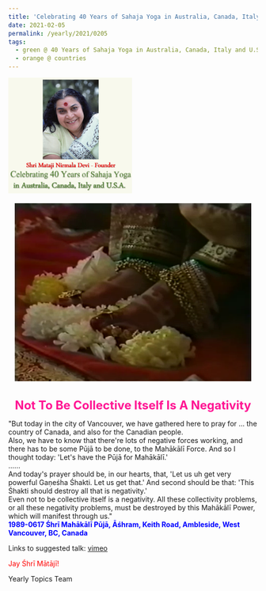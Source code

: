 ```yaml
---
title: 'Celebrating 40 Years of Sahaja Yoga in Australia, Canada, Italy and U.S.A. and its Culture, Post 5'
date: 2021-02-05
permalink: /yearly/2021/0205
tags:
  - green @ 40 Years of Sahaja Yoga in Australia, Canada, Italy and U.S.A. and its Culture
  - orange @ countries
---
```


<div style="text-align: left"><img src="/images/Celebrating40YearsSahajaYoga.png" width="250" /></div><br>

<div style="text-align: center"><img src="/images/image618.png" /></div>

<br>
<p style="color:DeepPink; text-align:center">
<font size="+2"><b>Not To Be Collective Itself Is A Negativity</b><br></font>
</p>

<p>
"But today in the city of Vancouver, we have gathered here to pray for ... the country of Canada, and also for the Canadian people.<br>
Also, we have to know that there're lots of negative forces working, and there has to be some Pūjā to be done, to the Mahākālī Force. And so I thought today: 'Let's have the Pūjā for Mahākālī.'<br>
......<br>
And today's prayer should be, in our hearts, that, 'Let us uh get very powerful Gaṇeśha Śhakti. Let us get that.' And second should be that: 'This Śhakti should destroy all that is negativity.'<br>
Even not to be collective itself is a negativity. All these collectivity problems, or all these negativity problems, must be destroyed by this Mahākālī Power, which will manifest through us."<br>
<font color="blue"><b>1989-0617 Śhrī Mahākālī Pūjā, Āśhram, Keith Road, Ambleside, West Vancouver, BC, Canada
</b></font><br>
</p>

Links to suggested talk: <a href="https://vimeo.com/43218345"> vimeo</a><br>

<p style="color:red;">Jay Śhrī Mātājī!<br></p>

Yearly Topics Team